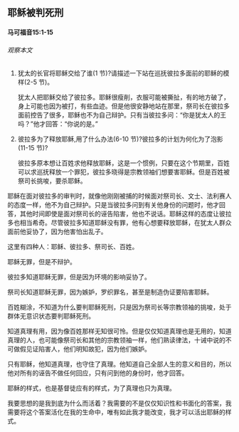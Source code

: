 ## 耶稣被判死刑

#### 马可福音15:1-15

###### 观察本文
1. 犹太的长官将耶稣交给了谁(1 节)?请描述一下站在巡抚彼拉多面前的耶稣的模样(2-5 节)。
    犹太人把耶稣交给了彼拉多。耶稣很瘦削，衣服可能被撕扯，有的地方破了，身上可能也因为被打，有些血迹。但是他很安静地站在那里，祭司长在彼拉多面前控告了很多，耶稣也不为自己辩护。只有当彼拉多问：“你是犹太人的王吗？”他才回答：“你说的是。”2. 彼拉多为了释放耶稣,用了什么办法(6-10 节)?彼拉多的计划为何化为了泡影(11-15 节)?
    彼拉多原本想让百姓求他释放耶稣，这是一个惯例，只要在这个节期里，百姓可以求巡抚释放一个罪犯，彼拉多晓得是宗教领袖们想要害耶稣。但是百姓被祭司长挑唆，要杀耶稣。
耶稣在面对彼拉多的审判时，就像他刚刚被捕的时候面对祭司长、文士、法利赛人的态度一样，他不为自己辩护。只是当彼拉多问到有关他身份的问题时，他才回答，其他时间即使是面对祭司长的诬告陷害，他也不说话。耶稣这样的态度让彼拉多也相当希奇。尽管彼拉多知道耶稣没有罪，他有心想要释放耶稣，在犹太人群众面前他妥协了，因为他害怕出乱子。
这里有四种人：耶稣、彼拉多、祭司长、百姓。
耶稣无罪，但是不辩护。
彼拉多知道耶稣无罪，但是因为环境的影响妥协了。
祭司长知道耶稣无罪，因为嫉妒，罗织罪名，甚至是制造伪证要陷害耶稣。
百姓糊涂，不知道为什么要判耶稣死刑，只是因为祭司长等宗教领袖的挑唆，处于群体无意识状态要判耶稣死刑。
知道真理有用，因为像百姓那样无知很可怜。但是仅仅知道真理也是无用的，知道真理的人，也可能像祭司长和其他的宗教领袖一样，他们熟读律法，十诫中说的不可做假见证陷害人，他们明知故犯，因为他们嫉妒。
只有耶稣，他知道真理，也守住了真理。他知道自己全部人生的意义和目的，所以他对所有的诬告不做任何回应，只有问到他的身份时，他才回答。
耶稣的样式，也是基督徒应有的样式，为了真理也只为真理。
我要思想的是我到底为什么而活着？我需要的不是仅仅知识性和书面化的答案，我需要将这个答案活化在我的生命中，唯有如此我才能改变，我才可以活出耶稣的样式。